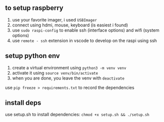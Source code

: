 

## to setup raspberry

1. use your favorite imager, i used `USBImager`
2. connect using hdmi, mouse, keyboard (is easiest i found)
3. use `sudo raspi-config` to enable ssh (interface options) and wifi (system options)
4. use `remote - ssh` extension in vscode to develop on the raspi using ssh


## setup python env

1. create a virtual environment using `python3 -m venv venv`
2. activate it using `source venv/bin/activate`
4. when you are done, you leave the venv with `deactivate`

use `pip freeze > requirements.txt` to record the dependencies

## install deps

use setup.sh to install dependencies: `chmod +x setup.sh && ./setup.sh`




